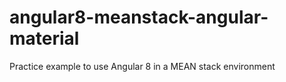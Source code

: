# angular8-meanstack-angular-material
Practice example to use Angular 8 in a MEAN stack environment
